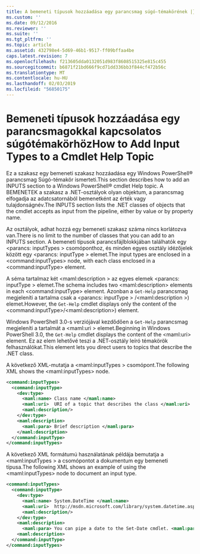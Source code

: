 ```yaml
---
title: A bemeneti típusok hozzáadása egy parancsmag súgó-témakörének |} A Microsoft Docs
ms.custom: ''
ms.date: 09/12/2016
ms.reviewer: ''
ms.suite: ''
ms.tgt_pltfrm: ''
ms.topic: article
ms.assetid: 432798e4-5d69-46b1-9517-ff09bffaa4be
caps.latest.revision: 7
ms.openlocfilehash: f213605dda0132051d983f8608515325e815c455
ms.sourcegitcommit: b6871f21bd666f9cd71dd336bb3f844cf472b56c
ms.translationtype: MT
ms.contentlocale: hu-HU
ms.lasthandoff: 02/03/2019
ms.locfileid: "56850175"
---
```

# <a name="how-to-add-input-types-to-a-cmdlet-help-topic"></a><span data-ttu-id="8a3fb-102">Bemeneti típusok hozzáadása egy parancsmagokkal kapcsolatos súgótémakörhöz</span><span class="sxs-lookup"><span data-stu-id="8a3fb-102">How to Add Input Types to a Cmdlet Help Topic</span></span>

<span data-ttu-id="8a3fb-103">Ez a szakasz egy bemeneti szakasz hozzáadása egy Windows PowerShell® parancsmag Súgó-témakör ismerteti.</span><span class="sxs-lookup"><span data-stu-id="8a3fb-103">This section describes how to add an INPUTS section to a Windows PowerShell® cmdlet Help topic.</span></span> <span data-ttu-id="8a3fb-104">A BEMENETEK a szakasz a .NET-osztályok olyan objektum, a parancsmag elfogadja az adatcsatornából bemenetként az érték vagy tulajdonságnév.</span><span class="sxs-lookup"><span data-stu-id="8a3fb-104">The INPUTS section lists the .NET classes of objects that the cmdlet accepts as input from the pipeline, either by value or by property name.</span></span>

<span data-ttu-id="8a3fb-105">Az osztályok, adhat hozzá egy bemeneti szakasz száma nincs korlátozva van.</span><span class="sxs-lookup"><span data-stu-id="8a3fb-105">There is no limit to the number of classes that you can add to an INPUTS section.</span></span> <span data-ttu-id="8a3fb-106">A bemeneti típusok parancsfájlblokkjában találhatók egy \<parancs: inputTypes > csomóponthoz, és minden egyes osztály idézőjelek között egy \<parancs: inputType > elemet.</span><span class="sxs-lookup"><span data-stu-id="8a3fb-106">The input types are enclosed in a \<command:inputTypes> node, with each class enclosed in a  \<command:inputType> element.</span></span>

<span data-ttu-id="8a3fb-107">A séma tartalmaz két \<maml:description > az egyes elemek \<parancs: inputType > elemet.</span><span class="sxs-lookup"><span data-stu-id="8a3fb-107">The schema includes two \<maml:description> elements in each \<command:inputType> element.</span></span> <span data-ttu-id="8a3fb-108">Azonban a `Get-Help` parancsmag megjeleníti a tartalma csak a \<parancs: inputType > /\<maml:description >) elemet.</span><span class="sxs-lookup"><span data-stu-id="8a3fb-108">However, the `Get-Help` cmdlet displays only the content of the \<command:inputType>/\<maml:description>) element.</span></span>

<span data-ttu-id="8a3fb-109">Windows PowerShell 3.0-s verziójával kezdődően a `Get-Help` parancsmag megjeleníti a tartalmát a \<maml:uri > elemet.</span><span class="sxs-lookup"><span data-stu-id="8a3fb-109">Beginning in Windows PowerShell 3.0, the `Get-Help` cmdlet displays the content of the \<maml:uri> element.</span></span> <span data-ttu-id="8a3fb-110">Ez az elem lehetővé teszi a .NET-osztály leíró témakörök felhasználókat.</span><span class="sxs-lookup"><span data-stu-id="8a3fb-110">This element lets you direct users to topics that describe the .NET class.</span></span>

<span data-ttu-id="8a3fb-111">A következő XML-mutatja a \<maml:inputTypes > csomópont.</span><span class="sxs-lookup"><span data-stu-id="8a3fb-111">The following XML shows the \<maml:inputTypes> node.</span></span>

```xml
<command:inputTypes>
  <command:inputType>
    <dev:type>
      <maml:name> Class name </maml:name>
      <maml:uri>  URI of a topic that describes the class </maml:uri>
      <maml:description/>
    </dev:type>
    <maml:description>
      <maml:para> Brief description </maml:para>
    </maml:description>
  </command:inputType>
</command:inputTypes>
```

<span data-ttu-id="8a3fb-112">A következő XML formátumú használatának példája bemutatja a \<maml:inputTypes > a csomópontot a dokumentum egy bemeneti típusa.</span><span class="sxs-lookup"><span data-stu-id="8a3fb-112">The following XML shows an example of using the \<maml:inputTypes> node to document an input type.</span></span>

```xml
<command:inputTypes>
  <command:inputType>
    <dev:type>
      <maml:name> System.DateTime </maml:name>
      <maml:uri>  http://msdn.microsoft.com/library/system.datetime.aspx </maml:uri>
      <maml:description/>
    </dev:type>
    <maml:description>
      <maml:para> You can pipe a date to the Set-Date cmdlet. <maml:para>
    <maml:description>
  </command:inputType>
</command:inputTypes>
```